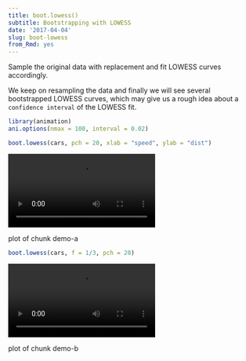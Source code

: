 ```yaml
---
title: boot.lowess()
subtitle: Bootstrapping with LOWESS
date: '2017-04-04'
slug: boot-lowess
from_Rmd: yes
---
```


Sample the original data with replacement and fit LOWESS curves accordingly.

We keep on resampling the data and finally we will see several bootstrapped
LOWESS curves, which may give us a rough idea about a `confidence interval`
of the LOWESS fit.
 

```r
library(animation)
ani.options(nmax = 100, interval = 0.02)

boot.lowess(cars, pch = 20, xlab = "speed", ylab = "dist")
```

<video controls loop autoplay><source src="https://assets.yihui.name/figures/animation/example/boot-lowess/demo-a.mp4?dl=1" /><p>plot of chunk demo-a</p></video>


```r
boot.lowess(cars, f = 1/3, pch = 20)
```

<video controls loop autoplay><source src="https://assets.yihui.name/figures/animation/example/boot-lowess/demo-b.mp4?dl=1" /><p>plot of chunk demo-b</p></video>
